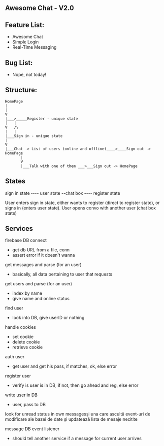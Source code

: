 Awesome Chat - V2.0
-------

Feature List:
-------
- Awesome Chat
- Simple Login
- Real-Time Messaging


Bug List:
-------
- Nope, not today!

Structure:
-------
	HomePage
	|
	|
	V
	|___>_____Register - unique state
	|	|
	V   /\
	|   |
	|___Sign in - unique state
	|
	V
	|___Chat -> List of users (online and offline)____>____Sign out -> HomePage
	       |
	       V
	       |___Talk with one of them ___>___Sign out -> HomePage




States
-------


sign in state ---- user state
			--chat box
	         ---- register state

User enters sign in state, either wants to register (direct to register state), or signs in (enters user state). User opens convo with another user (chat box state)



Services
--------

firebase DB connect
-	get db URL from a file, conn
-	assert error if it doesn't wanna

get messages and parse (for an user)
-	basically, all data pertaining to user that requests

get users and parse (for an user)
-	index by name
-	give name and online status


find user
-	look into DB, give userID or nothing

handle cookies
-	set cookie
-	delete cookie
-	retrieve cookie

auth user
-	get user and get his pass, if matches, ok, else error

register user
-	verify is user is in DB, if not, then go ahead and reg, else error

write user in DB
-	user, pass to DB

look for unread status in own messagesși una care ascultă event-uri de modificare ale bazei de date și updatează lista de mesaje necitite

message DB event listener
-	should tell another service if a message for current user arrives
